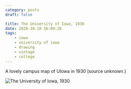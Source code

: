 ```yaml
---
category: posts
draft: false

title: The University of Iowa, 1930
date: 2020-10-10 16:09:28
tags:
    - iowa
    - university of iowa
    - drawing
    - vintage
    - college
---
```


A lovely campus map of UIowa in 1930 (source unknown.)

![The University of Iowa, 1930](/misc/u/univ-of-iowa-1930.jpg)
